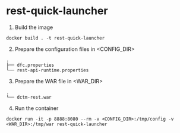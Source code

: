 # rest-quick-launcher
1. Build the image
```
docker build . -t rest-quick-launcher
```
2. Prepare the configuration files in <CONFIG_DIR>
```
.
├── dfc.properties
└── rest-api-runtime.properties
```
3. Prepare the WAR file in <WAR_DIR>
```
.
└── dctm-rest.war
```

4. Run the container 
```
docker run -it -p 8888:8080 --rm -v <CONFIG_DIR>:/tmp/config -v <WAR_DIR>:/tmp/war rest-quick-launcher
```
